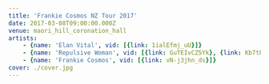 ```yaml
---
title: 'Frankie Cosmos NZ Tour 2017'
date: 2017-03-08T09:00:00.000Z
venue: maori_hill_coronation_hall
artists:
    - {name: 'Elan Vital', vid: [{link: 1ialEfmj_uU}]}
    - {name: 'Repulsive Woman', vid: [{link: GuTEIvCZ5Yk}, {link: Kb7tP3WP7J8}]}
    - {name: 'Frankie Cosmos', vid: [{link: vN-j3jhn_ds}]}
cover: ./cover.jpg
---
```

